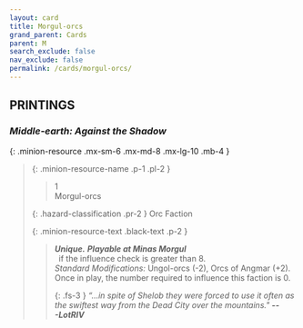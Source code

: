 ```yaml
---
layout: card
title: Morgul-orcs
grand_parent: Cards
parent: M
search_exclude: false
nav_exclude: false
permalink: /cards/morgul-orcs/
---
```


## PRINTINGS


### _Middle-earth: Against the Shadow_

{: .minion-resource .mx-sm-6 .mx-md-8 .mx-lg-10 .mb-4 }
> {: .minion-resource-name .p-1 .pl-2 }
> > <div class="hazard-mp">1</div>
> > <div class="card-name">Morgul-orcs</div>
>
> {: .hazard-classification .pr-2 }
> Orc Faction
>
> {: .minion-resource-text .black-text .p-2 }
> > _**Unique.**_ ***Playable at Minas Morgul*** <br>&ensp;if the influence check is greater than 8. <br>_Standard Modifications:_ Ungol-orcs (-2), Orcs of Angmar (+2). Once in play, the number required to influence this faction is 0. 
> > 
> > {: .fs-3 } 
> > _“...in spite of Shelob they were forced to use it often as the swiftest way from the Dead City over the mountains."_ ***---&#65279;LotRIV*** 
> 
